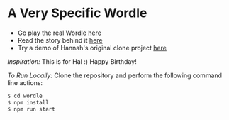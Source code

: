 # A Very Specific Wordle

- Go play the real Wordle [here](https://www.powerlanguage.co.uk/wordle/)
- Read the story behind it [here](https://www.nytimes.com/2022/01/03/technology/wordle-word-game-creator.html)
- Try a demo of Hannah's original clone project [here](https://wordle.hannahmariepark.com)

_Inspiration:_
This is for Hal :) Happy Birthday!

_To Run Locally:_
Clone the repository and perform the following command line actions:
```bash
$ cd wordle
$ npm install
$ npm run start
```
